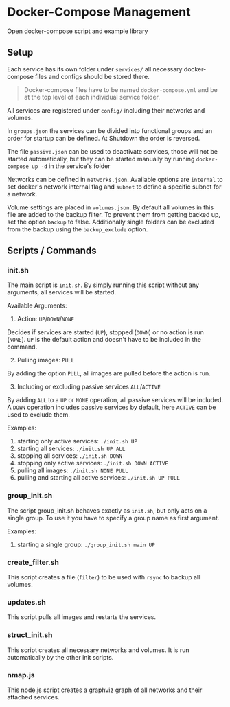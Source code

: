 # Docker-Compose Management

Open docker-compose script and example library

## Setup

Each service has its own folder under `services/` all necessary docker-compose
files and configs should be stored there.

> Docker-compose files have to be named `docker-compose.yml` and be at the top
> level of each individual service folder.

All services are registered under `config/` including their networks and
volumes.

In `groups.json` the services can be divided into functional groups and an order
for startup can be defined. At Shutdown the order is reversed.

The file `passive.json` can be used to deactivate services, those will not be
started automatically, but they can be started manually by running
`docker-compose up -d` in the service's folder

Networks can be defined in `networks.json`. Available options are `internal` to
set docker's network internal flag and `subnet` to define a specific subnet for
a network.

Volume settings are placed in `volumes.json`. By default all volumes in this
file are added to the backup filter. To prevent them from getting backed up, set
the option `backup` to false. Additionally single folders can be excluded from
the backup using the `backup_exclude` option.

## Scripts / Commands

### init.sh

The main script is `init.sh`. By simply running this script without any
arguments, all services will be started.

Available Arguments:

1. Action: `UP`/`DOWN`/`NONE`

Decides if services are started (`UP`), stopped (`DOWN`) or no action is run
(`NONE`). `UP` is the default action and doesn't have to be included in the
command.

2. Pulling images: `PULL`

By adding the option `PULL`, all images are pulled before the action is run.

3. Including or excluding passive services `ALL`/`ACTIVE`

By adding `ALL` to a `UP` or `NONE` operation, all passive services will be
included. A `DOWN` operation includes passive services by default, here `ACTIVE`
can be used to exclude them.

Examples:

1. starting only active services: `./init.sh UP`
2. starting all services: `./init.sh UP ALL`
3. stopping all services: `./init.sh DOWN`
4. stopping only active services: `./init.sh DOWN ACTIVE`
5. pulling all images: `./init.sh NONE PULL`
6. pulling and starting all active services: `./init.sh UP PULL`

### group_init.sh

The script group_init.sh behaves exactly as `init.sh`, but only acts on a single
group. To use it you have to specify a group name as first argument.

Examples:

1. starting a single group: `./group_init.sh main UP`

### create_filter.sh

This script creates a file (`filter`) to be used with `rsync` to backup all
volumes.

### updates.sh

This script pulls all images and restarts the services.

### struct_init.sh

This script creates all necessary networks and volumes. It is run automatically
by the other init scripts.

### nmap.js

This node.js script creates a graphviz graph of all networks and their attached
services.
